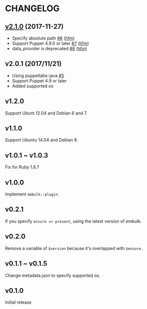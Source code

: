 CHANGELOG
===

## [v2.1.0](https://github.com/hfm/puppet-embulk/compare/v2.0.0...v2.1.0) (2017-11-27)

* Specify absolute path [#8](https://github.com/hfm/puppet-embulk/pull/8) ([hfm](https://github.com/hfm))
* Support Puppet 4.9.0 or later [#7](https://github.com/hfm/puppet-embulk/pull/7) ([hfm](https://github.com/hfm))
* data_provider is deprecated [#6](https://github.com/hfm/puppet-embulk/pull/6) ([hfm](https://github.com/hfm))

v2.0.1 (2017/11/21)
---

- Using puppetlabs-java [#5](https://github.com/hfm/puppet-embulk/pull/5)
- Support Puppet 4.9 or later
- Added supported os

v1.2.0
---

Support Ubunt 12.04 and Debian 6 and 7.

v1.1.0
---

Support Ubuntu 14.04 and Debian 8.

v1.0.1 ~ v1.0.3
---

Fix for Ruby 1.8.7

v1.0.0
---

Implement `embulk::plugin`.

v0.2.1
---

If you specify `ensure => present`, using the latest version of embulk.

v0.2.0
---

Remove a variable of `$version` because it's overlapped with `$ensure`.

v0.1.1 ~ v0.1.5
---

Change metadata.json to specify supported os.

v0.1.0
---

Initial release

